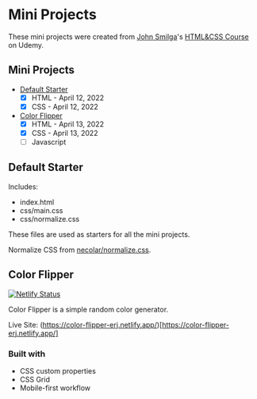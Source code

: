 # Mini Projects

These mini projects were created from [John Smilga](https://www.johnsmilga.com/)'s [HTML&CSS Course](https://www.udemy.com/course/in-depth-html-css-course-build-responsive-websites/?referralCode=40C89DF13A25C5EC2CCF) on Udemy.

## Mini Projects

- [Default Starter](#default-starter)
  - [x] HTML - April 12, 2022
  - [x] CSS - April 12, 2022
- [Color Flipper](#color-flipper)
  - [x] HTML - April 13, 2022
  - [x] CSS - April 13, 2022
  - [ ] Javascript

## Default Starter

Includes:

- index.html
- css/main.css
- css/normalize.css

These files are used as starters for all the mini projects.

Normalize CSS from [necolar/normalize.css](https://github.com/necolas/normalize.css/).

## Color Flipper

[![Netlify Status](https://api.netlify.com/api/v1/badges/253f4060-0b00-4d04-9ba6-81a201c25a3b/deploy-status)](https://app.netlify.com/sites/color-flipper-erj/deploys)

Color Flipper is a simple random color generator.

Live Site: (https://color-flipper-erj.netlify.app/)[https://color-flipper-erj.netlify.app/]

### Built with

- CSS custom properties
- CSS Grid
- Mobile-first workflow
